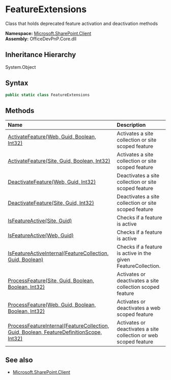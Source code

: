 # FeatureExtensions
Class that holds deprecated feature activation and deactivation methods  

**Namespace:** [Microsoft.SharePoint.Client](Microsoft.SharePoint.Client.md)  
**Assembly:** OfficeDevPnP.Core.dll  
## Inheritance Hierarchy
System.Object  
## Syntax
```C#
public static class FeatureExtensions
```
## Methods
|**Name**|**Description**|
|:-----|:-----|
| [ActivateFeature(Web, Guid, Boolean, Int32)](Microsoft.SharePoint.Client.FeatureExtensions.ActivateFeatureWebGuidBooleanInt32.md) | Activates a site collection or site scoped feature
| [ActivateFeature(Site, Guid, Boolean, Int32)](Microsoft.SharePoint.Client.FeatureExtensions.ActivateFeatureSiteGuidBooleanInt32.md) | Activates a site collection or site scoped feature
| [DeactivateFeature(Web, Guid, Int32)](Microsoft.SharePoint.Client.FeatureExtensions.DeactivateFeatureWebGuidInt32.md) | Deactivates a site collection or site scoped feature
| [DeactivateFeature(Site, Guid, Int32)](Microsoft.SharePoint.Client.FeatureExtensions.DeactivateFeatureSiteGuidInt32.md) | Deactivates a site collection or site scoped feature
| [IsFeatureActive(Site, Guid)](Microsoft.SharePoint.Client.FeatureExtensions.IsFeatureActiveSiteGuid.md) | Checks if a feature is active
| [IsFeatureActive(Web, Guid)](Microsoft.SharePoint.Client.FeatureExtensions.IsFeatureActiveWebGuid.md) | Checks if a feature is active
| [IsFeatureActiveInternal(FeatureCollection, Guid, Boolean)](Microsoft.SharePoint.Client.FeatureExtensions.IsFeatureActiveInternalFeatureCollectionGuidBoolean.md) | Checks if a feature is active in the given FeatureCollection.
| [ProcessFeature(Site, Guid, Boolean, Boolean, Int32)](Microsoft.SharePoint.Client.FeatureExtensions.ProcessFeatureSiteGuidBooleanBooleanInt32.md) | Activates or deactivates a site collection scoped feature
| [ProcessFeature(Web, Guid, Boolean, Boolean, Int32)](Microsoft.SharePoint.Client.FeatureExtensions.ProcessFeatureWebGuidBooleanBooleanInt32.md) | Activates or deactivates a web scoped feature
| [ProcessFeatureInternal(FeatureCollection, Guid, Boolean, FeatureDefinitionScope, Int32)](Microsoft.SharePoint.Client.FeatureExtensions.ProcessFeatureInternalFeatureCollectionGuidBooleanFeatureDefinitionScopeInt32.md) | Activates or deactivates a site collection or web scoped feature
## See also
- [Microsoft.SharePoint.Client](Microsoft.SharePoint.Client.md)
